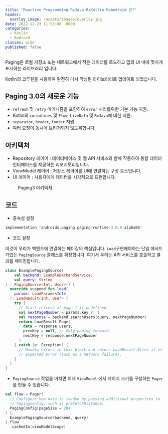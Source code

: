 ```yaml
---
title: "Reactive Programming RxJava RxKotlin RxAndroid 란?"
header:
  overlay_image: /assets/images/overlay.jpg
date: 2022-12-23 11:53:00 -0000
categories:
  - Kotlin
  - Android
classes: wide
published: false
---
```


Paging은 로컬 저장소 또는 네트워크에서 작은 데이터를 로드하고 앱의 UI 내에 멋지게 표시하는 라이브러리 입니다.

Kotlin의 코루틴을 사용하여 완전히 다시 작성된 라이브러리로 업데이트 되었습니다.

## Paging 3.0의 새로운 기능
 * `refresh` 및 `retry` 메커니즘을 포함하여 `error` 처리를위한 기본 기능 지원.
 * Kotlin의 `coroutines` 및 `Flow`, `LiveData` 및 `RxJava`에 대한 지원.
 * `separator`, `header`, `footer` 지원
 * 여러 요청이 동시에 트리거되지 않도록합니다.
 
 
## 아키텍처
 * Repository 레이어 : 데이터베이스 및 웹 API 서비스와 함께 작동하여 통합 데이터 인터페이스를 제공하는 리포지토리입니다.
 * ViewModel 레이어 : 저장소 레이어를 UI에 연결하는 구성 요소입니다.
 * UI 레이어 : 사용자에게 데이터를 시각적으로 표현합니다.
 
 <figure class="align-center">
   <img src="{{ site.url }}{{ site.baseurl }}/assets/images/paging3_architecture.png" alt="">
   <figcaption>Paging3 아키텍처.</figcaption>
 </figure> 
 
 
## 코드

 * 종속성 설정
```kotlin
implementation 'androidx.paging:paging-runtime:3.0.0-alpha05'
 ```


 * 코드 설정
 
이것이 우리가 백엔드에 연결하는 페이징의 핵심입니다. `Load`구현해야하는 단일 메서드 가있는 `PagingSource` 클래스를 확장합니다. 여기서 우리는 API 서비스를 호출하고 결과를 페이징합니다.
```kotlin
class ExamplePagingSource(
    val backend: ExampleBackendService,
    val query: String
) : PagingSource<Int, User>() {
  override suspend fun load(
    params: LoadParams<Int>
  ): LoadResult<Int, User> {
    try {
      // Start refresh at page 1 if undefined.
      val nextPageNumber = params.key ?: 1
      val response = backend.searchUsers(query, nextPageNumber)
      return LoadResult.Page(
        data = response.users,
        prevKey = null, // Only paging forward.
        nextKey = response.nextPageNumber
      )
    } catch (e: Exception) {
      // Handle errors in this block and return LoadResult.Error if it is an
      // expected error (such as a network failure).
    }
  }
}
 ```

 * `PagingSource` 작업을 마치면 이제 `ViewModel` 에서 페이지 크기를 구성하는 `Pager` 를 만들 수 있습니다.
```kotlin
val flow = Pager(
  // Configure how data is loaded by passing additional properties to
  // PagingConfig, such as prefetchDistance.
  PagingConfig(pageSize = 20)
) {
  ExamplePagingSource(backend, query)
}.flow
  .cachedIn(viewModelScope)
 ```


```kotlin

 ```



